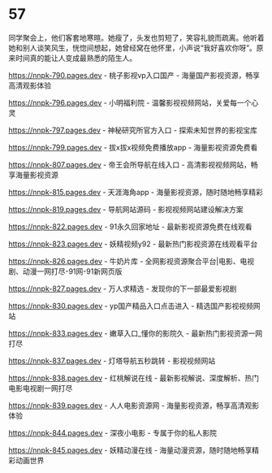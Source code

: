 # 57
同学聚会上，他们客套地寒暄。她瘦了，头发也剪短了，笑容礼貌而疏离。他听着她和别人谈笑风生，恍惚间想起，她曾经窝在他怀里，小声说“我好喜欢你呀”。原来时间真的能让人变成最熟悉的陌生人。

https://nnpk-790.pages.dev - 桃子影视vp入口国产 - 海量国产影视资源，畅享高清观影体验

https://nnpk-796.pages.dev - 小明福利院 - 温馨影视视频网站，关爱每一个心灵

https://nnpk-797.pages.dev - 神秘研究所官方入口 - 探索未知世界的影视宝库

https://nnpk-799.pages.dev - 拔x拔x视频免费播放app - 海量影视资源免费看

https://nnpk-807.pages.dev - 帝王会所导航在线入口 - 高清影视视频网站，畅享海量影视资源

https://nnpk-815.pages.dev - 天涯海角app - 海量影视资源，随时随地畅享精彩

https://nnpk-819.pages.dev - 导航网站源码 - 影视视频网站建设解决方案

https://nnpk-822.pages.dev - 91永久回家地址 - 最新影视资源免费在线观看

https://nnpk-823.pages.dev - 妖精视频y92 - 最新热门影视资源在线观看平台

https://nnpk-826.pages.dev - 牛奶片库 - 全网影视资源聚合平台|电影、电视剧、动漫一网打尽-91网-91新网页版

https://nnpk-827.pages.dev - 万人求精选 - 发现你的下一部最爱影视剧

https://nnpk-830.pages.dev - yp国产精品入口点击进入 - 精选国产影视视频网站

https://nnpk-833.pages.dev - 嫩草入口_懂你的影院久 - 最新热门影视资源一网打尽

https://nnpk-837.pages.dev - 灯塔导航五秒跳转 - 影视视频网站

https://nnpk-838.pages.dev - 红桃解说在线 - 最新影视解说、深度解析、热门电影电视剧一网打尽

https://nnpk-839.pages.dev - 人人电影资源网 - 海量影视资源，畅享高清观影体验

https://nnpk-844.pages.dev - 深夜小电影 - 专属于你的私人影院

https://nnpk-845.pages.dev - 妖精动漫在线 - 海量动漫资源，随时随地畅享精彩动画世界

